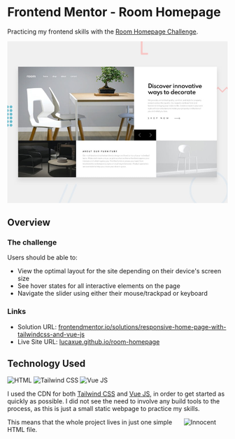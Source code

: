 # Frontend Mentor - Room Homepage

Practicing my frontend skills with the [Room Homepage Challenge](https://www.frontendmentor.io/challenges/room-homepage-BtdBY_ENq). 

![Room Homepage Desktop Layout](./design/desktop-preview.jpg)

## Overview

### The challenge

Users should be able to:

- View the optimal layout for the site depending on their device's screen size
- See hover states for all interactive elements on the page
- Navigate the slider using either their mouse/trackpad or keyboard

### Links

- Solution URL: [frontendmentor.io/solutions/responsive-home-page-with-tailwindcss-and-vue-js](https://www.frontendmentor.io/solutions/responsive-home-page-with-tailwindcss-and-vue-js-RnfNk9XFH)
- Live Site URL: [lucaxue.github.io/room-homepage](https://lucaxue.github.io/room-homepage/)

## Technology Used

![HTML](https://img.shields.io/badge/HTML-2e2e2e?logo=html5)
![Tailwind CSS](https://img.shields.io/badge/Tailwind%20CSS-2e2e2e?logo=tailwindcss)
![Vue JS](https://img.shields.io/badge/Vue%20JS-2e2e2e?logo=vue\.js)

I used the CDN for both [Tailwind CSS](https://beyondco.de/blog/tailwind-jit-compiler-via-cdn) and [Vue JS](https://v3.vuejs.org/guide/installation.html#cdn), in order to get started as quickly as possible. I did not see the need to involve any build tools to the process, as this is just a small static webpage to practice my skills.

<div style='display:flex; align-items:bottom;'>
  This means that the whole project lives in just one simple HTML file. 
  <img 
    alt='Innocent Smile'
    src='https://emojis.slackmojis.com/emojis/images/1617699538/27960/smile.png?1617699538' 
	  height='20px'
	  style='margin-left:0.5rem'
  />
</div>